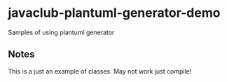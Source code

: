 # javaclub-plantuml-generator-demo
Samples of using plantuml generator

## Notes

This is a just an example of classes. May not work just compile!



